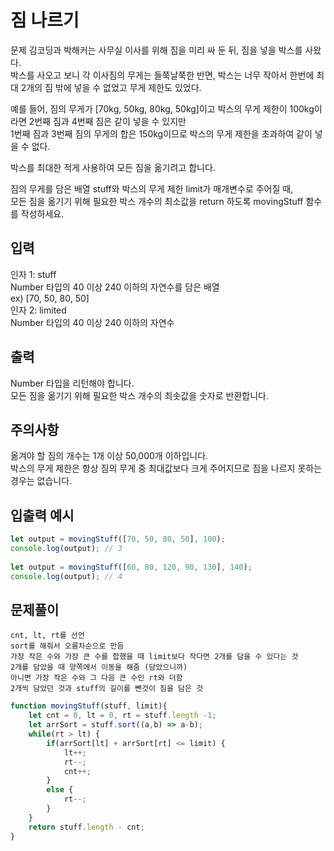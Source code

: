 # 짐 나르기
문제
김코딩과 박해커는 사무실 이사를 위해 짐을 미리 싸 둔 뒤, 짐을 넣을 박스를 사왔다.   
박스를 사오고 보니 각 이사짐의 무게는 들쭉날쭉한 반면, 박스는 너무 작아서 한번에 최대 2개의 짐 밖에 넣을 수 없었고 무게 제한도 있었다.

예를 들어, 짐의 무게가 [70kg, 50kg, 80kg, 50kg]이고 박스의 무게 제한이 100kg이라면 2번째 짐과 4번째 짐은 같이 넣을 수 있지만   
 1번째 짐과 3번째 짐의 무게의 합은 150kg이므로 박스의 무게 제한을 초과하여 같이 넣을 수 없다.

박스를 최대한 적게 사용하여 모든 짐을 옮기려고 합니다.

짐의 무게를 담은 배열 stuff와 박스의 무게 제한 limit가 매개변수로 주어질 때,   
모든 짐을 옮기기 위해 필요한 박스 개수의 최소값을 return 하도록 movingStuff 함수를 작성하세요.   

## 입력   
인자 1: stuff   
Number 타입의 40 이상 240 이하의 자연수를 담은 배열   
ex) [70, 50, 80, 50]   
인자 2: limited   
Number 타입의 40 이상 240 이하의 자연수   
## 출력   

Number 타입을 리턴해야 합니다.   
모든 짐을 옮기기 위해 필요한 박스 개수의 최솟값을 숫자로 반환합니다.   
## 주의사항 

옮겨야 할 짐의 개수는 1개 이상 50,000개 이하입니다.   
박스의 무게 제한은 항상 짐의 무게 중 최대값보다 크게 주어지므로 짐을 나르지 못하는 경우는 없습니다.   
## 입출력 예시  
```js
let output = movingStuff([70, 50, 80, 50], 100);   
console.log(output); // 3   
   
let output = movingStuff([60, 80, 120, 90, 130], 140);   
console.log(output); // 4   
```
## 문제풀이
```
cnt, lt, rt를 선언
sort를 해줘서 오름차순으로 만듬
가장 작은 수와 가장 큰 수를 합했을 때 limit보다 작다면 2개를 담을 수 있다는 것
2개를 담았을 때 양쪽에서 이동을 해줌 (담았으니까)
아니면 가장 작은 수와 그 다음 큰 수인 rt와 더함
2개씩 담았던 것과 stuff의 길이를 뺀것이 짐을 담은 것
```
```js
function movingStuff(stuff, limit){
    let cnt = 0, lt = 0, rt = stuff.length -1;
    let arrSort = stuff.sort((a,b) => a-b);
    while(rt > lt) {
        if(arrSort[lt] + arrSort[rt] <= limit) {
            lt++;
            rt--;
            cnt++;
        }
        else {
            rt--;
        }
    }
    return stuff.length - cnt;
}
```
